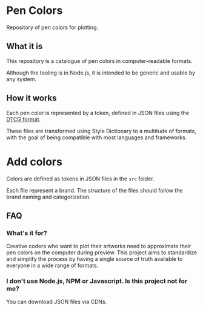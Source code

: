 # Pen Colors

Repository of pen colors for plotting.

## What it is

This repository is a catalogue of pen colors in computer-readable formats.

Although the tooling is in Node.js, it is intended to be generic and usable by any system.

## How it works

Each pen color is represented by a token, defined in JSON files using the [DTCG format](https://www.w3.org/community/design-tokens/).

These files are transformed using Style Dictionary to a multitude of formats,
with the goal of being compatible with most languages and frameworks.

# Add colors

Colors are defined as tokens in JSON files in the `src` folder. 

Each file represent a brand. The structure of the files should follow the brand naming and categorization.

## FAQ

### What's it for?

Creative coders who want to plot their artworks need to approximate their
pen colors on the computer during preview. This project aims to standardize and simplify the process 
by having a single source of truth available to everyone in a wide range of formats.

### I don't use Node.js, NPM or Javascript. Is this project not for me?

You can download JSON files via CDNs.
